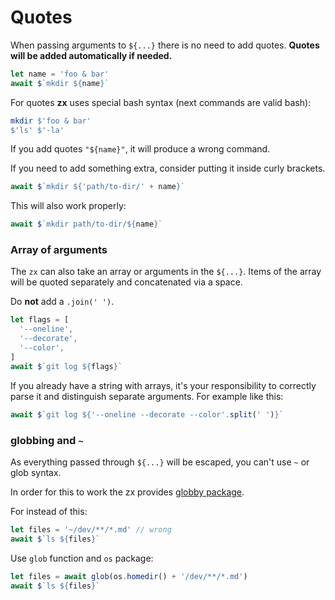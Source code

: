 # Quotes

When passing arguments to `${...}` there is no need to add quotes. **Quotes will
be added automatically if needed.**

```js
let name = 'foo & bar'
await $`mkdir ${name}`
```

For quotes **zx** uses special bash syntax (next commands are valid bash):

```bash
mkdir $'foo & bar'
$'ls' $'-la'
```

If you add quotes `"${name}"`, it will produce a wrong command.

If you need to add something extra, consider putting it inside curly brackets.

```js
await $`mkdir ${'path/to-dir/' + name}`
```

This will also work properly:

```js
await $`mkdir path/to-dir/${name}`
```

### Array of arguments

The `zx` can also take an array or arguments in the `${...}`. Items of the array
will be quoted separately and concatenated via a space.

Do **not** add a `.join(' ')`.

<!-- prettier-ignore-start -->

```js
let flags = [
  '--oneline',
  '--decorate',
  '--color',
]
await $`git log ${flags}`
```

<!-- prettier-ignore-end -->

If you already have a string with arrays, it's your responsibility to correctly
parse it and distinguish separate arguments. For example like this:

```js
await $`git log ${'--oneline --decorate --color'.split(' ')}`
```

### globbing and `~`

As everything passed through `${...}` will be escaped, you can't use `~` or glob
syntax.

In order for this to work the zx provides
[globby package](../README.md#globby-package).

For instead of this:

```js
let files = '~/dev/**/*.md' // wrong
await $`ls ${files}`
```

Use `glob` function and `os` package:

```js
let files = await glob(os.homedir() + '/dev/**/*.md')
await $`ls ${files}`
```
